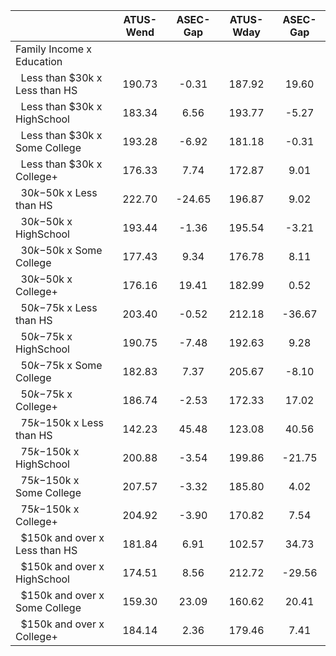 
|                      |    ATUS-Wend |     ASEC-Gap |    ATUS-Wday |     ASEC-Gap |
| -------------------- | :----------: | :----------: | :----------: | :----------: |
| Family Income x Education |              |              |              |              |
| &nbsp;&nbsp;Less than $30k x Less than HS |       190.73 |        -0.31 |       187.92 |        19.60 |
| &nbsp;&nbsp;Less than $30k x HighSchool |       183.34 |         6.56 |       193.77 |        -5.27 |
| &nbsp;&nbsp;Less than $30k x Some College |       193.28 |        -6.92 |       181.18 |        -0.31 |
| &nbsp;&nbsp;Less than $30k x College+ |       176.33 |         7.74 |       172.87 |         9.01 |
| &nbsp;&nbsp;$30k-$50k x Less than HS |       222.70 |       -24.65 |       196.87 |         9.02 |
| &nbsp;&nbsp;$30k-$50k x HighSchool |       193.44 |        -1.36 |       195.54 |        -3.21 |
| &nbsp;&nbsp;$30k-$50k x Some College |       177.43 |         9.34 |       176.78 |         8.11 |
| &nbsp;&nbsp;$30k-$50k x College+ |       176.16 |        19.41 |       182.99 |         0.52 |
| &nbsp;&nbsp;$50k-$75k x Less than HS |       203.40 |        -0.52 |       212.18 |       -36.67 |
| &nbsp;&nbsp;$50k-$75k x HighSchool |       190.75 |        -7.48 |       192.63 |         9.28 |
| &nbsp;&nbsp;$50k-$75k x Some College |       182.83 |         7.37 |       205.67 |        -8.10 |
| &nbsp;&nbsp;$50k-$75k x College+ |       186.74 |        -2.53 |       172.33 |        17.02 |
| &nbsp;&nbsp;$75k-$150k x Less than HS |       142.23 |        45.48 |       123.08 |        40.56 |
| &nbsp;&nbsp;$75k-$150k x HighSchool |       200.88 |        -3.54 |       199.86 |       -21.75 |
| &nbsp;&nbsp;$75k-$150k x Some College |       207.57 |        -3.32 |       185.80 |         4.02 |
| &nbsp;&nbsp;$75k-$150k x College+ |       204.92 |        -3.90 |       170.82 |         7.54 |
| &nbsp;&nbsp;$150k and over x Less than HS |       181.84 |         6.91 |       102.57 |        34.73 |
| &nbsp;&nbsp;$150k and over x HighSchool |       174.51 |         8.56 |       212.72 |       -29.56 |
| &nbsp;&nbsp;$150k and over x Some College |       159.30 |        23.09 |       160.62 |        20.41 |
| &nbsp;&nbsp;$150k and over x College+ |       184.14 |         2.36 |       179.46 |         7.41 |

